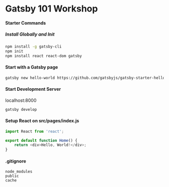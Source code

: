 # Gatsby 101 Workshop

#### Starter Commands

##### Install Globally and Init

```bash
npm install -g gatsby-cli
npm init
npm install react react-dom gatsby
```

#### Start with a Gatsby page

```bash
gatsby new hello-world https://github.com/gatsbyjs/gatsby-starter-hello-world
```

#### Start Development Server

localhost:8000

```bash
gatsby develop
```

#### Setup React on src/pages/index.js

```javascript
import React from 'react';

export default function Home() {
	return <div>Hello, World!</div>;
}
```

#### .gitignore

```
node_modules
public
cache
```
